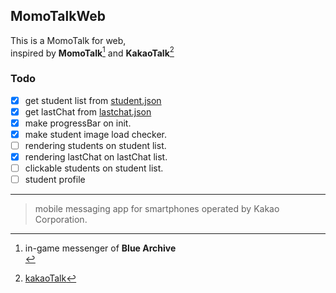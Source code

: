 ## MomoTalkWeb

This is a MomoTalk for web,<br>
inspired by **MomoTalk**[^1] and **KakaoTalk**[^2]

### Todo
- [x] get student list from [student.json](./json/students.json)
- [x] get lastChat from [lastchat.json](./json/lastchat.json)
- [x] make progressBar on init.
- [x] make student image load checker.
- [ ] rendering students on student list.
- [x] rendering lastChat on lastChat list.
- [ ] clickable students on student list.
- [ ] student profile

---
[^1]: in-game messenger of **Blue Archive**<br>
[^2]:[kakaoTalk](https://en.m.wikipedia.org/wiki/KakaoTalk)
> mobile messaging app for smartphones operated by Kakao Corporation.